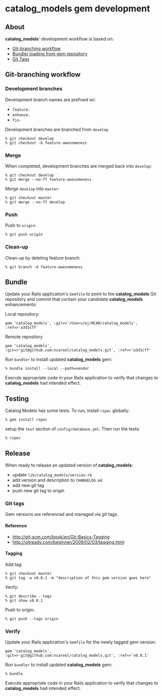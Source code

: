 # catalog_models gem development

## About

**catalog_models**' development workflow is based on:

- [Git-branching workflow](http://nvie.com/posts/a-successful-git-branching-model/)
- [Bundler loading from gem repository](http://gembundler.com/git.html)
- [Git Tags](http://www.kernel.org/pub/software/scm/git/docs/git-tag.html)

## Git-branching workflow

### Development branches

Development branch names are prefixed w/:

- `feature-`
- `enhance-`
- `fix-`

Development branches are branched from `develop`

    % git checkout develop
    % git checkout -b feature-awesomeness

### Merge

When completed, development branches are merged back into `develop`:

    % git checkout develop
    % git merge --no-ff feature-awesomeness

Merge `develop` into `master`:

    % git checkout master
    % git merge --no-ff develop

### Push

Push to `origin`:

    % git push origin

### Clean-up

Clean-up by deleting feature branch:

    % git branch -d feature-awesomeness

## Bundle

Update your Rails application's `Gemfile` to point to the **catalog_models** Git repository and commit that contain your candidate **catalog_models** enhancements:

Local repository:

    gem 'catalog_models', :git=>'/Users/ej/NCAR/catalog_models', :ref=>'a3d1cff'

Remote repository

    gem 'catalog_models', :git=>'git@github.com:ncareol/catalog_models.git', :ref=>'a3d1cff'

Run `bundler` to install updated **catalog_models** gem:

    % bundle install --local --path=vendor

Execute appropriate code in your Rails application to verify that changes to **catalog_models** had intended effect.

## Testing

Catalog Models has some tests. To run, install `rspec` globally:

    % gem install rspec

setup the `test` section of `config/database.yml`.
Then run the tests:

    % rspec

## Release

When ready to release an updated version of **catalog_models**:

- update `lib/catalog_models/version.rb`
- add version and description to `CHANGELOG.md`
- add new git tag
- push new git tag to origin

### Git tags

Gem versions are referenced and managed via git tags.

#### Reference

- <http://git-scm.com/book/en/Git-Basics-Tagging>
- <http://gitready.com/beginner/2009/02/03/tagging.html>

#### Tagging

Add tag:

    % git checkout master
    % git tag -a v0.0.1 -m "description of this gem version goes here"

Verify:

    % git describe --tags
    % git show v0.0.1

Push to origin:

    % git push --tags origin

### Verify

Update your Rails application's `Gemfile` for the newly tagged gem version:

    gem 'catalog_models', :git=>'git@github.com:ncareol/catalog_models.git', :ref=>'v0.0.1'

Run `bundler` to install updated **catalog_models** gem:

    % bundle

Execute appropriate code in your Rails application to verify that changes to **catalog_models** had intended effect.
